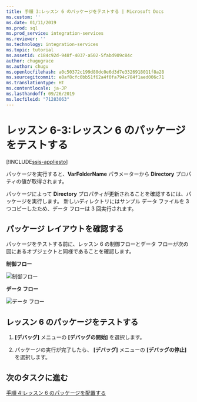 ```yaml
---
title: 手順 3:レッスン 6 のパッケージをテストする | Microsoft Docs
ms.custom: ''
ms.date: 01/11/2019
ms.prod: sql
ms.prod_service: integration-services
ms.reviewer: ''
ms.technology: integration-services
ms.topic: tutorial
ms.assetid: c184c92d-948f-4037-a502-5fabd909c84c
author: chugugrace
ms.author: chugu
ms.openlocfilehash: a0c50372c199d80dc0e6d3d7e3326918011f8a28
ms.sourcegitcommit: e8af8cfc0bb51f62a4f0fa794c784f1aed006c71
ms.translationtype: HT
ms.contentlocale: ja-JP
ms.lasthandoff: 09/26/2019
ms.locfileid: "71283063"
---
```

# <a name="lesson-6-3-test-the-lesson-6-package"></a>レッスン 6-3:レッスン 6 のパッケージをテストする

[!INCLUDE[ssis-appliesto](../includes/ssis-appliesto-ssvrpluslinux-asdb-asdw-xxx.md)]


パッケージを実行すると、**VarFolderName** パラメーターから **Directory** プロパティの値が取得されます。  
  
パッケージによって **Directory** プロパティが更新されることを確認するには、パッケージを実行します。 新しいディレクトリにはサンプル データ ファイルを 3 つコピーしたため、データ フローは 3 回実行されます。
  
## <a name="check-the-package-layout"></a>パッケージ レイアウトを確認する  
パッケージをテストする前に、レッスン 6 の制御フローとデータ フローが次の図にあるオブジェクトと同様であることを確認します。   
  
**制御フロー**  
  
![制御フロー](../integration-services/media/task4lesson2control.gif "制御フロー")  
  
**データ フロー**  
  
![データ フロー](../integration-services/media/task5lesson5data.gif "データ フロー")  
  
## <a name="test-the-lesson-6-package"></a>レッスン 6 のパッケージをテストする  
  
1.  **[デバッグ]** メニューの **[デバッグの開始]** を選択します。  
  
2.  パッケージの実行が完了したら、 **[デバッグ]** メニューの **[デバッグの停止]** を選択します。  
  
## <a name="go-to-next-task"></a>次のタスクに進む
[手順 4:レッスン 6 のパッケージを配置する](../integration-services/lesson-6-4-deploying-the-lesson-6-package.md)  
  
  
  
